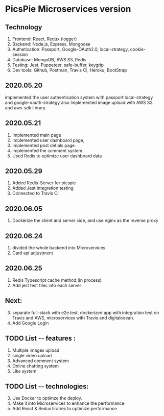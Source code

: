 # PicsPie Microservices version

## Technology

1. Frontend: React, Redux (logger)
2. Backend: Node.js, Express, Mongoose
3. Authetication: Passport, Google-OAuth2.0, local-strategy, cookie-session
4. Database: MongoDB, AWS S3, Redis
5. Testing: Jest, Puppeteer, safe-buffer, keygrip
6. Dev tools: Github, Postman, Travis CI, Heroku, BootStrap

## 2020.05.20

implemented the user authentication system with passport local-strategy and google-oauth-strategy
also Implemented image upload with AWS S3 and aws-sdk library.

## 2020.05.21

1. Implemented main page
2. Implemented user dashboard page,
3. Implemented post detials page.
4. Implemented the comment system.
5. Used Redis to optimize user dashboard data

## 2020.05.29

1. Added Redis-Server for picspie
2. Added Jest integretion testing
3. Connected to Travis CI

## 2020.06.05

1. Dockerize the client and server side, and use nginx as the reverse proxy

## 2020.06.24

1. divided the whole backend into Microservices
2. Card api adjustment

## 2020.06.25

1. Redis Typescript cache method (in process)
2. Add jest test files into each server

## Next:

3. separate full-stack with e2e test, dockerized app with integration test on Travis and AWS, microservices with Travis and digitalocean.
4. Add Google Login

## TODO List -- features :

1. Multiple images upload
2. single video upload
3. Advanced comment system
4. Online chatting system
5. Like system

## TODO List -- technologies:

3. Use Docker to optimze the deploy.
4. Make it into Microservices to enhance the performance
5. Add React & Redux liraries to optimize performance
